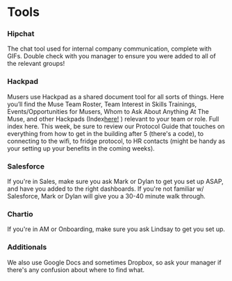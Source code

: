 # Tools


### Hipchat


The chat tool used for internal company communication, complete with GIFs. 
Double check with you manager to ensure you were added to all of the relevant groups!
 

### Hackpad

Musers use Hackpad as a shared document tool for all sorts of things. Here you’ll find the Muse Team Roster, Team Interest in Skills Trainings, Events/Opportunities for Musers, Whom to Ask About Anything At The Muse, and other Hackpads (Index[here!](https://hackpad.com/Hackpad-Index-zaVUi9AT5yD) ) relevant to your team or role. Full index here. 
This week, be sure to review our Protocol Guide that touches on everything from how to get in the building after 5 (there's a code), to connecting to the wifi, to fridge protocol, to HR contacts (might be handy as your setting up your benefits in the coming weeks).


### Salesforce

If you're in Sales, make sure you ask Mark or Dylan to get you set up ASAP, and have you added to the right dashboards. If you're not familiar w/ Salesforce, Mark or Dylan will give you a 30-40 minute walk through.


### Chartio

If you're in AM or Onboarding, make sure you ask Lindsay to get you set up.



### Additionals


We also use Google Docs and sometimes Dropbox, so ask your manager if there's any confusion about where to find what.
